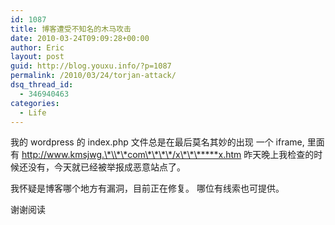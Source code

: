 ```yaml
---
id: 1087
title: 博客遭受不知名的木马攻击
date: 2010-03-24T09:09:28+00:00
author: Eric
layout: post
guid: http://blog.youxu.info/?p=1087
permalink: /2010/03/24/torjan-attack/
dsq_thread_id:
  - 346940463
categories:
  - Life
---
```

我的 wordpress 的 index.php 文件总是在最后莫名其妙的出现 一个 iframe, 里面有 http://www.kmsjwg.\*\\*\*com\*\*\*\*/x\*\*\*****x.htm 昨天晚上我检查的时候还没有，今天就已经被举报成恶意站点了。

我怀疑是博客哪个地方有漏洞，目前正在修复。 哪位有线索也可提供。

谢谢阅读